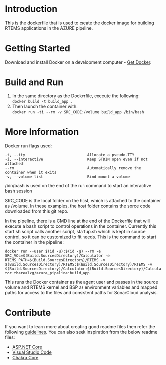 # Introduction 
This is the dockerfile that is used to create the docker image for building RTEMS applications in the AZURE pipeline.

# Getting Started
Download and install Docker on a development computer - [Get Docker](https://docs.docker.com/get-docker/).

# Build and Run
1.	In the same directory as the Dockerfile, execute the following:  
	`docker build -t build_app .`  
2.	Then launch the container with:  
	`docker run -ti --rm -v SRC_CODE:/volume build_app /bin/bash`
  
# More Information
Docker run flags used: 

    -t, --tty                            Allocate a pseudo-TTY
    -i, --interactive                    Keep STDIN open even if not attached
    --rm                                 Automatically remove the container when it exits
    -v, --volume list                    Bind mount a volume
  

/bin/bash is used on the end of the run command to start an interactive bash session

SRC\_CODE is the local folder on the host, which is attached to the container as /volume.  In these examples, the host folder contains the sorce code downloaded from this git repo.

In the pipeline, there is a CMD line at the end of the Dockerfile that will execute a bash script to control operations in the container.
Currently this start.sh script calls another script, startup.sh which is kept in source control, so it can be customized to fit needs.
This is the command to start the container in the pipeline:

`docker run --user $(id -u):$(id -g) --rm -e SRC_VOL=$(Build.SourcesDirectory)/Calculator -e RTEMS_PATH=$(Build.SourcesDirectory)/RTEMS -v $(Build.SourcesDirectory)/RTEMS:$(Build.SourcesDirectory)/RTEMS -v $(Build.SourcesDirectory)/Calculator:$(Build.SourcesDirectory)/Calculator therealxg/azure_pipeline:build_app`  
  
This runs the Docker container as the agent user and passes in the source volume and RTEMS kernel and BSP as environment variables and mapped paths for access to the files and consistent paths for SonarCloud analysis.  

# Contribute
If you want to learn more about creating good readme files then refer the following [guidelines](https://docs.microsoft.com/en-us/azure/devops/repos/git/create-a-readme?view=azure-devops). You can also seek inspiration from the below readme files:
- [ASP.NET Core](https://github.com/aspnet/Home)
- [Visual Studio Code](https://github.com/Microsoft/vscode)
- [Chakra Core](https://github.com/Microsoft/ChakraCore)
